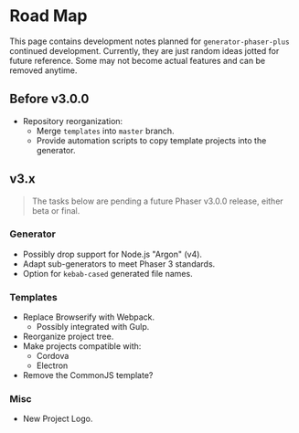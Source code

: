Road Map
========

This page contains development notes planned for `generator-phaser-plus` continued development. Currently, they are just random ideas jotted for future reference. Some may not become actual features and can be removed anytime.


## Before v3.0.0

*   Repository reorganization:
    *   Merge `templates` into `master` branch.
    *   Provide automation scripts to copy template projects into the generator.


## v3.x

>   The tasks below are pending a future Phaser v3.0.0 release, either beta or final.

### Generator

*   Possibly drop support for Node.js "Argon" (v4).
*   Adapt sub-generators to meet Phaser 3 standards.
*   Option for `kebab-cased` generated file names.

### Templates

*   Replace Browserify with Webpack.
    *   Possibly integrated with Gulp.
*   Reorganize project tree.
*   Make projects compatible with:
    *   Cordova
    *   Electron
*   Remove the CommonJS template?

### Misc

*   New Project Logo.
